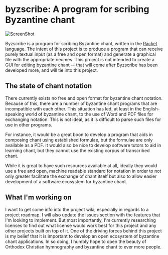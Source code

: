 # byzscribe: A program for scribing Byzantine chant

![ScreenShot](https://raw.github.com/muraiki/byzscribe/blob/master/byzchant2.png)

Byzscribe is a program for scribing Byzantine chant, written in the [Racket](http://racket-lang.org) language. The intent of this project is to produce a program that can receive purely textual input (as a free and open format) and generate a graphical file with the appropriate neumes. This project is not intended to create a GUI for editing byzantine chant -- that will come after Byzscribe has been developed more, and will tie into this project.

## The state of chant notation

There currently exists no free and open format for byzantine chant notation. Because of this, there are a number of byzantine chant programs that are incompatible with each other. This situation has led, at least in the English-speaking world of byzantine chant, to the use of Word and PDF files for exchanging notation. This is not ideal, as it is difficult to parse such files for use in other programs.

For instance, it would be a great boon to develop a program that aids in composing chant using established formulae, but the formulae are only available as a PDF. It would also be nice to develop software tutors to aid in learning chant, but they cannot use the existing corpus of transcribed chant.

While it is great to have such resources available at all, ideally they would use a free and open, machine readable standard for notation in order to not only greater facilitate the exchange of chant itself but also to allow easier development of a software ecosystem for byzantine chant.

## What I'm working on

I want to get some info into the project wiki, especially in regards to a project roadmap. I will also update the issues section with the features that I'm looking to implement. But most importantly, I'm currently researching licenses to find out what license would work best for this project and any other projects built on top of it. One of the driving forces behind this project is my belief that it is important to develop an open ecosystem of byzantine chant applications. In so doing, I humbly hope to open the beauty of Orthodox Christian hymnography and byzantine chant to ever more people.